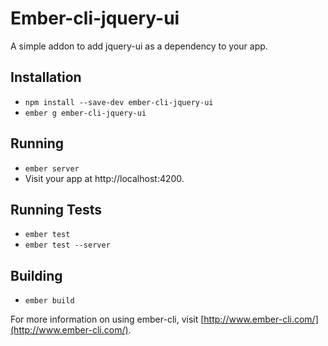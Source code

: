 # Ember-cli-jquery-ui

A simple addon to add jquery-ui as a dependency to your app.

## Installation

* `npm install --save-dev ember-cli-jquery-ui`
* `ember g ember-cli-jquery-ui`

## Running

* `ember server`
* Visit your app at http://localhost:4200.

## Running Tests

* `ember test`
* `ember test --server`

## Building

* `ember build`

For more information on using ember-cli, visit [http://www.ember-cli.com/](http://www.ember-cli.com/).
